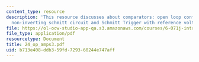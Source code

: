 ```yaml
---
content_type: resource
description: 'This resource discusses about comparators: open loop configuration,
  non-inverting schmitt circuit and Schmitt Trigger with reference voltage.'
file: https://ol-ocw-studio-app-qa.s3.amazonaws.com/courses/6-071j-introduction-to-electronics-signals-and-measurement-spring-2006/b713e408ddb359fd729360244e747aff_24_op_amps3.pdf
file_type: application/pdf
resourcetype: Document
title: 24_op_amps3.pdf
uid: b713e408-ddb3-59fd-7293-60244e747aff
---
```

